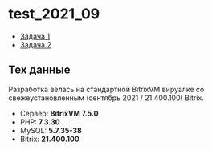# test_2021_09

- [Задача 1](task1/README.md)
- [Задача 2](task2/README.md)

## Тех данные

Разработка велась на стандартной BitrixVM вируалке со свежеустановленным (сентябрь 2021 / 21.400.100) Bitrix.

- Сервер: **BitrixVM 7.5.0**
- PHP: **7.3.30**
- MySQL: **5.7.35-38**
- Bitrix: **21.400.100**
